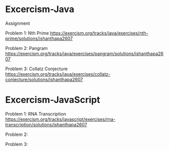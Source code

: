 # Excercism-Java
Assignment

Problem 1: Nth Prime
https://exercism.org/tracks/java/exercises/nth-prime/solutions/ishanthapa2607

Problem 2: Pangram
https://exercism.org/tracks/java/exercises/pangram/solutions/ishanthapa2607

Problem 3: Collatz Conjecture
https://exercism.org/tracks/java/exercises/collatz-conjecture/solutions/ishanthapa2607

# Excercism-JavaScript

Problem 1: RNA Transcription
https://exercism.org/tracks/javascript/exercises/rna-transcription/solutions/ishanthapa2607

Problem 2:

Problem 3:

